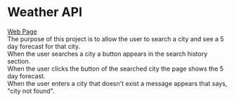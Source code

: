 # Weather API<br>
<a href="https://zacfisher1990.github.io/weather_api/" target="_blank">Web Page </a> <br>
The purpose of this project is to allow the user to search a city and see a 5 day forecast for that city.<br>
When the user searches a city a button appears in the search history section.<br>
When the user clicks the button of the searched city the page shows the 5 day forecast.<br>
When the user enters a city that doesn't exist a message appears that says, "city not found".<br>

